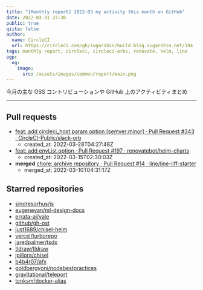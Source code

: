 ```yaml
---
title: "[Monthly report] 2022-03 my activity this month on GitHub"
date: 2022-03-31 23:30
public: true
qiita: false
author:
  name: CircleCI
  url: https://circleci.com/gh/sugarshin/build.blog.sugarshin.net/194
tags: monthly report, circleci, circleci-orbs, renovate, helm, line
ogp:
  og:
    image:
      src: /assets/images/common/report/main.png
---
```


今月の主な OSS コントリビューションや GitHub 上のアクティビティまとめ

***

## Pull requests

- [feat: add circleci_host param option [semver:minor] · Pull Request #343 · CircleCI-Public/slack-orb](https://github.com/CircleCI-Public/slack-orb/pull/343)
  - created_at: 2022-03-28T04:27:48Z
- [feat: add envList option · Pull Request #197 · renovatebot/helm-charts](https://github.com/renovatebot/helm-charts/pull/197)
  - created_at: 2022-03-15T02:30:03Z
- **merged** [chore: archive repository · Pull Request #14 · line/line-liff-starter](https://github.com/line/line-liff-starter/pull/14)
  - merged_at: 2022-03-10T04:31:17Z

## Starred repositories

- [sindresorhus/is](https://github.com/sindresorhus/is)
- [eugeneyan/ml-design-docs](https://github.com/eugeneyan/ml-design-docs)
- [errata-ai/vale](https://github.com/errata-ai/vale)
- [github/gh-ost](https://github.com/github/gh-ost)
- [just1689/chisel-helm](https://github.com/just1689/chisel-helm)
- [vercel/turborepo](https://github.com/vercel/turborepo)
- [jaredpalmer/tsdx](https://github.com/jaredpalmer/tsdx)
- [tldraw/tldraw](https://github.com/tldraw/tldraw)
- [jpillora/chisel](https://github.com/jpillora/chisel)
- [b4b4r07/afx](https://github.com/b4b4r07/afx)
- [goldbergyoni/nodebestpractices](https://github.com/goldbergyoni/nodebestpractices)
- [gravitational/teleport](https://github.com/gravitational/teleport)
- [tcnksm/docker-alias](https://github.com/tcnksm/docker-alias)

